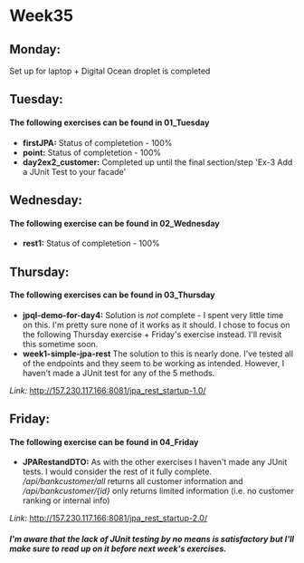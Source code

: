 # Week35

## Monday:
Set up for laptop + Digital Ocean droplet is completed
## Tuesday:
#### The following exercises can be found in 01_Tuesday
* **firstJPA:**
Status of completetion - 100%
* **point:**
Status of completetion - 100%
* **day2ex2_customer:**
Completed up until the final section/step  'Ex-3  Add a JUnit Test to your facade'
## Wednesday:
#### The following exercise can be found in 02_Wednesday
* **rest1:**
Status of completetion - 100%
## Thursday:
#### The following exercises can be found in 03_Thursday
* **jpql-demo-for-day4:**
Solution is *not* complete - I spent very little time on this. I'm pretty sure none of it works as it should.
I chose to focus on the following Thursday exercise + Friday's exercise instead. I'll revisit this sometime soon.
* **week1-simple-jpa-rest**
The solution to this is nearly done. I've tested all of the endpoints and they seem to be working as intended.
However, I haven't made a JUnit test for any of the 5 methods.

_Link:_ http://157.230.117.166:8081/jpa_rest_startup-1.0/
## Friday:
#### The following exercise can be found in 04_Friday
* **JPARestandDTO:**
As with the other exercises I haven't made any JUnit tests. I would consider the rest of it fully complete.
*/api/bankcustomer/all* returns all customer information and */api/bankcustomer/{id}* only returns limited information (i.e. no customer ranking or internal info)

_Link:_ http://157.230.117.166:8081/jpa_rest_startup-2.0/

#### *I'm aware that the lack of JUnit testing by no means is satisfactory but I'll make sure to read up on it before next week's exercises.*
